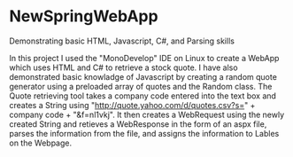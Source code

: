 NewSpringWebApp
===============

Demonstrating basic HTML, Javascript, C#, and Parsing skills

In this project I used the "MonoDevelop" IDE on Linux to create a WebApp which uses HTML and C# to retrieve
a stock quote. I have also demonstrated basic knowladge of Javascript by creating a random quote generator 
using a preloaded array of quotes and the Random class. The Quote retrieving tool takes a company code entered 
into the text box and creates a String using "http://quote.yahoo.com/d/quotes.csv?s=" + company code + "&f=nl1vkj".
It then creates a WebRequest using the newly created String and retieves a WebResponse in the form of an aspx file,
parses the information from the file, and assigns the information to Lables on the Webpage.
